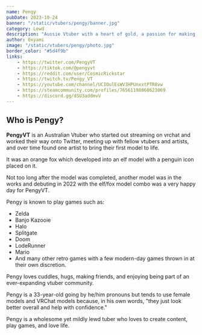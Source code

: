 ```yaml
---
name: Pengy
pubDate: 2023-10-24
banner: "/static/vtubers/pengy/banner.jpg"
category: Lewd
description: "Aussie Vtuber with a heart of gold, a passion for making friends and a love for retro, action and fps games"
author: 0xyami
image: "/static/vtubers/pengy/photo.jpg"
border_color: "#5d4f9b"
links: 
    - https://twitter.com/PengyVT
    - https://tiktok.com/@pengyvt
    - https://reddit.com/user/CosmicRickstar
    - https://twitch.tv/Pengy_VT
    - https://youtube.com/channel/UCIOulEsWV3HPUnxxtPTR8vw
    - https://steamcommunity.com/profiles/76561198060623069
    - https://discord.gg/dSU3addmvV
---
```


## Who is Pengy?

**PengyVT** is an Australian Vtuber who started out streaming on vrchat and worked their way onto Twitter, meeting up with fellow vtubers and artists, and over time found one artist to bring their first model to life.

It was an orange fox which developed into an elf model with a penguin icon placed on it.

Not too long after the model was completed, another model was in the works and debuting in 2022 with the elf/fox model combo was a very happy day for PengyVT.

Pengy is known to play games such as:
- Zelda
- Banjo Kazooie
- Halo
- Splitgate
- Doom
- LodeRunner
- Mario
- And many other retro games with a few modern-day games thrown in at their own discretion.

Pengy loves cuddles, hugs, making friends, and enjoying being part of an ever-expanding vtuber community.

Pengy is a 33-year-old going by he/him pronouns but tends to use female models and VRChat models because, in his own words, "they just look better overall and help with confidence."

Pengy is a wholesome yet mildly lewd tuber who loves to create content, play games, and love life.
